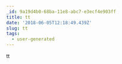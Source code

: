 ```yaml
---
_id: 9a19d4b0-68ba-11e8-abc7-e3ecf4e903ff
title: tt
date: '2018-06-05T12:18:49.439Z'
slug: tt
tags:
  - user-generated
---
```

tt
